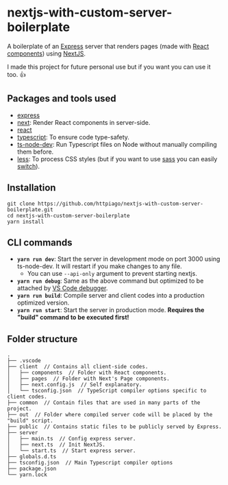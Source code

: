 # nextjs-with-custom-server-boilerplate

A boilerplate of an [Express](https://www.npmjs.com/package/express) server that renders pages (made with [React components](https://reactjs.org/docs/components-and-props.html)) using [NextJS](https://github.com/zeit/next.js).

I made this project for future personal use but if you want you can use it too. 👍

## Packages and tools used

- [express](https://www.npmjs.com/package/express)
- [next](https://github.com/zeit/next.js): Render React components in server-side.
- [react](http://reactjs.org)
- [typescript](https://typescriptlang.org): To ensure code type-safety.
- [ts-node-dev](https://www.npmjs.com/package/ts-node-dev): Run Typescript files on Node without manually compiling them before.
- [less](http://lesscss.org/): To process CSS styles (but if you want to use [sass](https://sass-lang.com/) you can easily [switch](https://github.com/zeit/next-plugins/tree/master/packages/next-sass)).

## Installation

```
git clone https://github.com/httpiago/nextjs-with-custom-server-boilerplate.git
cd nextjs-with-custom-server-boilerplate
yarn install
```

## CLI commands

- **`yarn run dev`**: Start the server in development mode on port 3000 using ts-node-dev. It will restart if you make changes to any file.
  - You can use `--api-only` argument to prevent starting nextjs.
- **`yarn run debug`**: Same as the above command but optimized to be attached by [VS Code debugger](https://code.visualstudio.com/docs/editor/debugging).
- **`yarn run build`**: Compile server and client codes into a production optimized version.
- **`yarn run start`**: Start the server in production mode. **Requires the "build" command to be executed first!**

## Folder structure

```
.
├── .vscode
├── client  // Contains all client-side codes.
│   ├── components  // Folder with React components.
│   ├── pages  // Folder with Next's Page components.
│   ├── next.config.js  // Self explanatory.
│   └── tsconfig.json  // TypeScript compiler options specific to client codes.
├── common  // Contain files that are used in many parts of the project.
├── out  // Folder where compiled server code will be placed by the "build" script.
├── public  // Contains static files to be publicly served by Express.
├── server
│   ├── main.ts  // Config express server.
│   ├── next.ts  // Init NextJS.
│   └── start.ts  // Start express server.
├── globals.d.ts
├── tsconfig.json  // Main Typescript compiler options
├── package.json
└── yarn.lock
```
